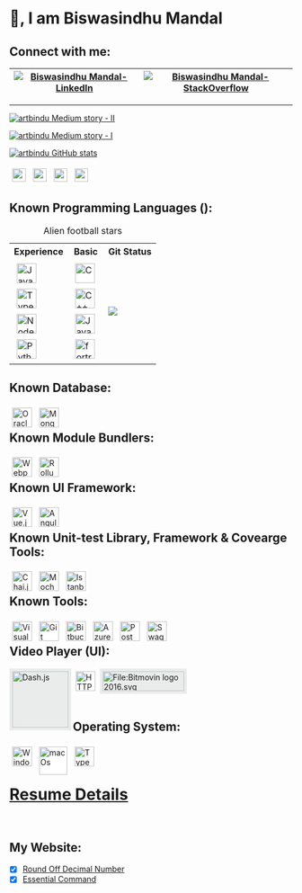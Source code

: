 
<!-- GitHub Profile Picture
![animated](https://avatars.githubusercontent.com/u/44528087?s=400&u=9e51f1d96969229ae1a25f0d1680b06e5ad69e94&v=4)
-->

# 👋, I am Biswasindhu Mandal

## Connect with me:
[![Biswasindhu Mandal-LinkedIn][2]][1] | [![Biswasindhu Mandal-StackOverflow][4]][3]
-|-

  [1]: https://in.linkedin.com/in/artbindu?trk=public-profile-badge-profile-badge-view-profile-cta
  [2]: https://i.stack.imgur.com/D5Hwq.png
  [3]: https://stackoverflow.com/users/10850045/art-bindu?tab=profile
  [4]: https://so-stats-kurt-liao.vercel.app/api?user=10850045

<hr/>

  [![artbindu Medium story - II](https://medium-story.vercel.app/api?username=@artbindu&index=0)](https://medium.com/@artbindu/round-off-decimal-number-properly-using-regular-expression-1225d42239fb)

  [![artbindu Medium story - I](https://medium-story.vercel.app/api?username=@artbindu&index=1)](https://medium.com/@artbindu/puzzling-with-regular-expression-d2f6cc1d1976)



  [![artbindu GitHub stats](https://github-readme-stats.vercel.app/api?username=artbindu&show_icons=true&theme=dark#gh-dark-mode-only)](https://github.com/artbindu/github-readme-stats)

  <!-- [![artbindu GitHub Language Score](https://github-readme-stats.vercel.app/api/top-langs/?username=artbindu)](https://github.com/artbindu/github-readme-stats) -->


  <div>
      <!-- <a href="https://in.linkedin.com/in/artbindu?trk=profile-badge">
          <img align="left" width="24px" style="background-color:#4BABF5; padding:5px;"
              src="https://cdn.jsdelivr.net/npm/simple-icons@v3/icons/linkedin.svg"/>
      </a> -->
      <!-- <a href="https://stackoverflow.com/users/10850045/art-bindu?tab=profile">
          <img align="left" width="24px" style="background-color:white; padding:5px;"
              src="https://cdn.simpleicons.org/stackoverflow/orange-400"/>
      </a>&nbsp; -->
      <!-- <a href="https://medium.com/@artbindu">
          <img align="left" width="24px" style="background-color:white; padding:5px;"
              src="https://cdn.simpleicons.org/medium/green"/>
      </a>&nbsp; -->
      <a href="https://www.hackerrank.com/artbindu">
          <img align="left" width="24px" style="background-color:white; padding:5px;"
              src="https://cdn.jsdelivr.net/npm/simple-icons@3.13.0/icons/hackerrank.svg"/>
      </a>&nbsp;
      <a href="https://www.hackerearth.com/@artbindu">
          <img align="left" width="24px" style="background-color:white; padding:5px;"
              src="https://cdn.simpleicons.org/hackerearth/lblue"/>
      </a>&nbsp;
      <a href="https://github.com/artbindu">
          <img align="left" width="24px" style="background-color:white; padding:5px;"
              src="https://cdn.simpleicons.org/github/f34f29"/>
      </a>&nbsp;
      <a href="https://bitbucket.org/artbindu/">
          <img align="left" width="24px" style="background-color:white; padding:5px;"
              src="https://cdn.simpleicons.org/bitbucket/lblue"/>
      </a>&nbsp;
      <!-- <a href="https://www.quora.com/profile/Art-Bindu-1">
          <img align="left" width="24px" style="background-color:white; padding:5px;"
              src="https://cdn.jsdelivr.net/npm/simple-icons@3.13.0/icons/quora.svg"/>
      </a>&nbsp; -->
  </div><br />


## Known Programming Languages ():

<table>
    <caption>Alien football stars</caption>
    <tr>
        <th scope="col">Experience</th>
        <th scope="col">Basic</th>
        <th scope="col">Git Status</th>
    </tr>
    <tr>
        <td>
            <div style="padding-bottom:5px;">
                <a href="https://developer.mozilla.org/en-US/docs/Web/JavaScript">
                    <img align="left" alt="JavaScript" width="35px" style="background-color:white; padding:5px;"
                        src="https://cdn.simpleicons.org/javascript"/>
                </a>
            </div><div style="padding-bottom:5px;">
                <a href="https://www.typescriptlang.org/">
                    <img align="left" alt="Typescript" width="35px" style="background-color:white; padding:5px;"
                        src="https://cdn.simpleicons.org/typescript"/>
                </a>
            </div><div>&nbsp;</div>
            <div style="padding-bottom:5px;">
                <a href="https://nodejs.org/en/docs/">
                    <img align="left" alt="NodeJs" width="35px" style="background-color:white; padding:5px;"
                        src="https://cdn.simpleicons.org/node.js"/>
                </a>
            </div><div>
                <a href="https://www.python.org/doc/">
                    <img align="left" alt="Python" width="35px" style="background-color:white; padding:5px;"
                        src="https://cdn.simpleicons.org/python/306998"/>
                </a>
            </div>
        </td>
        <td>
            <div style="padding-bottom:5px;">
                <a href="https://www.learn-c.org/">
                    <img align="left" alt="C" width="35px" style="background-color:white; padding:5px;"
                        src="https://cdn.simpleicons.org/c">
                </a>
            </div><div style="padding-bottom:5px;">
                <a href="https://devdocs.io/cpp/">
                    <img align="left" alt="C++" width="35px" style="background-color:white; padding:5px;"
                        src="https://cdn.simpleicons.org/c++">
                </a>
            </div><div style="padding-bottom:5px;">
                <a href="https://docs.oracle.com/javase/tutorial/java/index.html">
                    <img align="left" alt="Java" width="35px" style="background-color:white; padding:5px;"
                        src="https://cdn.jsdelivr.net/npm/simple-icons@v3/icons/java.svg">
                </a>
            </div><div>
                <a href="https://redhawk.concurrent-rt.com/docs/root/1Linux/5Compilers/Fortran/0890240-100.pdf">
                    <img align="left" alt="fortran" width="35px" style="background-color:white; padding:5px;"
                        src="https://cdn.simpleicons.org/fortran">
                </a>
            </div>
        </td>
        <td>
            <a href="https://github.com/artbindu/github-readme-stats">
                <img align="center" src="https://github-readme-stats.vercel.app/api/top-langs/?username=artbindu" />
            </a>
        </td>
    </tr>
</table>

## Known Database:

<div>
      <a href="https://docs.oracle.com/en/database/oracle/oracle-database/21/development.html">
          <img align="left" alt="Oracle (sql)" width="35px" style="background-color:white; padding:5px;"
              src="https://cdn.simpleicons.org/Oracle"/>
      </a>
      <!-- <a href="https://learn.microsoft.com/en-us/sql/sql-server/educational-sql-resources?view=sql-server-ver16">
          <img align="left" alt="MsSQL (sql)" width="35px" style="background-color:white; padding:5px;"
              src="https://cdn.simpleicons.org/MicrosoftSQLServer"/>
      </a> -->
      <!-- <a href="https://dev.mysql.com/doc/">
          <img align="left" alt="MySql (sql)" width="35px" style="background-color:white; padding:5px;"
              src="https://cdn.simpleicons.org/mysql"/>
      </a> -->
      <a href="https://www.mongodb.com/docs/">
          <img align="left" alt="Mongo DB (no-sql)" width="35px" style="background-color:white; padding:5px;"
            src="https://cdn.simpleicons.org/mongodb">
      </a>
</div>
<br />


## Known Module Bundlers:

<div>
      <a href="https://webpack.js.org/concepts/">
          <img align="left" alt="Webpack" width="35px" style="background-color:white; padding:5px;"
              src="https://cdn.simpleicons.org/webpack"/>
      </a>
      <a href="https://rollupjs.org/guide/en/">
          <img align="left" alt="Rollup.js" width="35px" style="background-color:white; padding:5px;"
              src="https://cdn.simpleicons.org/Rollup.js"/>
      </a>
</div>
<br />


## Known UI Framework:

<div>
      <a href="https://vuejs.org/guide/introduction.html">
          <img align="left" alt="Vue.js" width="35px" style="background-color:white; padding:5px;"
              src="https://cdn.simpleicons.org/vue.js"/>
      </a>
      <a href="https://angular.io/docs">
          <img align="left" alt="Angular" width="35px" style="background-color:white; padding:5px;"
              src="https://cdn.simpleicons.org/angular"/>
      </a>
      <!-- <a href="https://reactjs.org/docs/getting-started.html">
          <img align="left" alt="React.js" width="35px" style="background-color:white; padding:5px;"
            src="https://cdn.simpleicons.org/react">
      </a> -->
</div>
<br />


## Known Unit-test Library, Framework & Covearge Tools:

<div>
      <a href="https://www.chaijs.com/api/bdd/">
          <img align="left" alt="Chai.js (Library)" width="35px" style="background-color:white; padding:5px;"
              src="https://cdn.simpleicons.org/chai"/>
      </a>
      <a href="https://docs.oracle.com/en/database/oracle/oracle-database/21/development.html">
          <img align="left" alt="Mocha.js (Framework)" width="35px" style="background-color:white; padding:5px;"
              src="https://cdn.simpleicons.org/mocha"/>
      </a>
      <a href="https://istanbul.js.org/">
          <img align="left" alt="Istanbul (Coverage)" width="35px" style="background-color:white; padding:5px;"
              src="https://istanbul.js.org/assets/istanbul-logo.png"/>
      </a>
      <!-- <a href="https://jasmine.github.io/pages/docs_home.html">
          <img align="left" alt="Jasmin" width="35px" style="background-color:white; padding:5px;"
            src="https://cdn.simpleicons.org/jasmine">
      </a> -->
</div>
<br />


## Known Tools:

<div>
      <a href="https://code.visualstudio.com/docs">
          <img align="left" alt="Visual Studio Code" width="35px" style="background-color:white; padding:5px;"
              src="https://cdn.simpleicons.org/VisualStudioCode"/>
      </a>
      <a href="https://git-scm.com/docs/gittutorial">
          <img align="left" alt="Git" width="35px" style="background-color:white; padding:5px;"
              src="https://cdn.simpleicons.org/git"/>
      </a>
      <a href="https://debricked.com/docs/integrations/ci-build-systems/bitbucket.html">
          <img align="left" alt="Bitbucket" width="35px" style="background-color:white; padding:5px;"
              src="https://cdn.simpleicons.org/bitbucket/lblue"/>
      </a>
      <a href="https://learn.microsoft.com/en-us/azure/devops/?view=azure-devops">
          <img align="left" alt="Azure DevOps" width="35px" style="background-color:white; padding:5px;"
              src="https://cdn.simpleicons.org/AzureDevOps"/>
      </a>
      <a href="https://learning.postman.com/docs/publishing-your-api/documenting-your-api/">
          <img align="left" alt="Postman" width="35px" style="background-color:white; padding:5px;"
              src="https://cdn.simpleicons.org/postman"/>
      </a>
      <a href="https://swagger.io/docs/open-source-tools/swagger-ui/usage/installation/">
          <img align="left" alt="Swagger" width="35px" style="background-color:white; padding:5px;"
              src="https://cdn.simpleicons.org/swagger"/>
      </a>
      <!-- <a href="https://confluence.atlassian.com/jiracoreserver073/jira-core-server-7-3-documentation-861255603.html">
          <img align="left" alt="Jira" width="35px" style="background-color:white; padding:5px;"
              src="https://cdn.simpleicons.org/jira"/>
      </a> -->
</div>
<br />

## Video Player (UI):

<div>
      <a href="http://cdn.dashjs.org/latest/jsdoc/index.html">
          <img align="left" alt="Dash.js" width="100px" style="background-color:#EAECEC; padding:5px;"
              src="https://reference.dashif.org/dash.js/nightly/samples/dash-if-reference-player/app/img/if.png"/>
      </a>
      <a href="https://developer.apple.com/documentation/http_live_streaming">
          <img align="left" alt="HTTP Live Streaming" width="35px" style="background-color:white; padding:5px;"
              src="https://cdn.simpleicons.org/apple/A2AAAD"/>
      </a>
      <a href="https://bitmovin.com/docs/player/tutorials">
         <img alt="File:Bitmovin logo 2016.svg" style="background-color:#EAECEC; padding:5px;"
              src="https://upload.wikimedia.org/wikipedia/commons/thumb/7/74/Bitmovin_logo_2016.svg/207px-Bitmovin_logo_2016.svg.png?20180705131518" decoding="async" width="145" height="35" srcset="https://upload.wikimedia.org/wikipedia/commons/thumb/7/74/Bitmovin_logo_2016.svg/311px-Bitmovin_logo_2016.svg.png?20180705131518 1.5x, https://upload.wikimedia.org/wikipedia/commons/thumb/7/74/Bitmovin_logo_2016.svg/414px-Bitmovin_logo_2016.svg.png?20180705131518 2x" data-file-width="145" data-file-height="35">
      </a>
</div>
<br />

## Operating System:

<div>
      <a href="https://learn.microsoft.com/en-us/windows-server/administration/windows-commands/cmd">
          <img align="left" alt="Windows" width="35px" style="background-color:white; padding:5px;"
              src="https://cdn.simpleicons.org/windows"/>
      </a>
      <a href="https://developer.apple.com/library/archive/documentation/OpenSource/Conceptual/ShellScripting/CommandLInePrimer/CommandLine.html">
          <img align="left" alt="macOs" width="50px" style="background-color:white; padding:5px;"
              src="https://cdn.simpleicons.org/macos/e5c185"/>
      </a>
      <!-- <a href="https://www.linux.org/forums/#linux-tutorials.122">
          <img align="left" alt="Python" width="35px" style="background-color:white; padding:5px;"
              src="https://cdn.simpleicons.org/linux"/>
      </a> -->
      <a href="https://ubuntu.com/tutorials/command-line-for-beginners">
          <img align="left" alt="Typescript" width="35px" style="background-color:white; padding:5px;"
              src="https://cdn.simpleicons.org/ubuntu"/>
      </a>
</div>
<br /><br />



<!-- ## :trophy: My Github Stats:
<div>
  <a href="https://readme-stats-cfgj2cxdy.vercel.app/api?username=artbindu&count_private=true&show_icons=true&theme=tokyonight">
    <img align="left" src="https://readme-stats-cfgj2cxdy.vercel.app/api?username=artbindu&count_private=true&show_icons=true&theme=tokyonight"/>
  </a>
  <a href="https://readme-stats-cfgj2cxdy.vercel.app/api/top-langs/?username=artbindu&hide=php&theme=tokyonight">
    <img align="left" src="https://readme-stats-cfgj2cxdy.vercel.app/api/top-langs/?username=artbindu&hide=php&theme=tokyonight"/>
  </a>
</div><br /> -->


</hr>

# <a href="https://artbindu.github.io/cv.github.io/index.html">Resume Details</a>

</hr><br />


## My Website:

- [x] [Round Off Decimal Number](https://artbindu.github.io/roundoffdecimal.github.io/)
- [x] [Essential Command](https://artbindu.github.io/EssentialCmd.github.io/src/wincmd.html)

<!-- #Icon Details: 
    https://github.com/simple-icons/simple-icons
    https://cdn.simpleicons.org/ 
    https://github.com/anuraghazra/github-readme-stats
-->

<!-- #Ignore code
<a href="https://raw.githubusercontent.com/artbindu/artbindu123.github.io/main/index.html">Resume Details </a>

**artbindu/artbindu** is a ✨ _special_ ✨ repository because its `README.md` (this file) appears on your GitHub profile.

Here are some ideas to get you started:

- 🔭 I’m currently working on ...
- 🌱 I’m currently learning ...
- 👯 I’m looking to collaborate on ...
- 🤔 I’m looking for help with ...
- 💬 Ask me about ...
- 📫 How to reach me: ...
- 😄 Pronouns: ...
- ⚡ Fun fact: ...
-->
